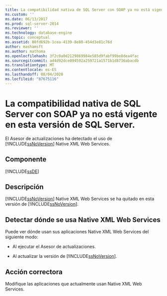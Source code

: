 ```yaml
---
title: La compatibilidad nativa de SQL Server con SOAP ya no está vigente en esta versión de SQL Server. | Microsoft Docs
ms.custom: ''
ms.date: 06/13/2017
ms.prod: sql-server-2014
ms.reviewer: ''
ms.technology: database-engine
ms.topic: conceptual
ms.assetid: 80fd692b-1cea-4139-8e80-454d3e81c76d
author: mashamsft
ms.author: mathoma
ms.openlocfilehash: 3f2c0a0d2129869984e585d9fabf99be8dea4fac
ms.sourcegitcommit: ad4d92dce894592a259721a1571b1d8736abacdb
ms.translationtype: MT
ms.contentlocale: es-ES
ms.lasthandoff: 08/04/2020
ms.locfileid: "87675116"
---
```

# <a name="sql-server-native-soap-support-is-discontinued-in-this-version-of-sql-server"></a>La compatibilidad nativa de SQL Server con SOAP ya no está vigente en esta versión de SQL Server.
  El Asesor de actualizaciones ha detectado el uso de [!INCLUDE[ssNoVersion](../../includes/ssnoversion-md.md)] Native XML Web Services.  
  
## <a name="component"></a>Componente  
 [!INCLUDE[ssDE](../../includes/ssde-md.md)]  
  
## <a name="description"></a>Descripción  
 [!INCLUDE[ssNoVersion](../../includes/ssnoversion-md.md)] Native XML Web Services se ha quitado en esta versión de [!INCLUDE[ssNoVersion](../../includes/ssnoversion-md.md)].  
  
## <a name="discovering-where-you-use-native-xml-web-services"></a>Detectar dónde se usa Native XML Web Services  
 Puede ver dónde usan sus aplicaciones Native XML Web Services del siguiente modo:  
  
-   Al ejecutar el Asesor de actualizaciones.  
  
-   Al actualizar la versión de [!INCLUDE[ssNoVersion](../../includes/ssnoversion-md.md)].  
  
## <a name="corrective-action"></a>Acción correctora  
 Modifique las aplicaciones que actualmente usan Native XML Web Services.  
  
  
